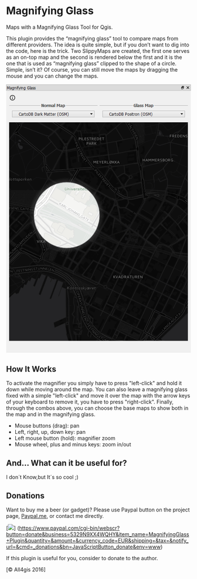 # Magnifying Glass

Maps with a Magnifying Glass Tool for Qgis.

This plugin provides the “magnifying glass” tool to compare maps from different providers. The idea is quite simple, but if you don’t want to dig into the code, here is the trick.
Two SlippyMaps are created, the first one serves as an on-top map and the second is rendered below the first and it is the one that is used as “magnifying glass” clipped to the shape of a circle. Simple, isn’t it? Of course, you can still move the maps by dragging the mouse and you can change the maps.
 
![](images/Screenshot.png?raw=true)

## How It Works

To activate the magnifier you simply have to press "left-click" and hold it down while moving around the map.
You can also leave a magnifying glass fixed with a simple "left-click" and move it over the map with the arrow keys of your keyboard to remove it, you have to press "right-click".
Finally, through the combos above, you can choose the base maps to show both in the map and in the magnifying glass.

  - Mouse buttons (drag): pan
  - Left, right, up, down key: pan
  - Left mouse button (hold): magnifier zoom
  - Mouse wheel, plus and minus keys: zoom in/out

## And… What can it be useful for?

I don´t Know,but It´s so cool ;)

## Donations
Want to buy me a beer (or gadget)? Please use Paypal button on the project page, [Paypal.me](https://www.paypal.me/all4gis), or contact me directly.

[![](https://www.paypalobjects.com/en_US/i/btn/btn_donateCC_LG.gif)]
(https://www.paypal.com/cgi-bin/webscr?button=donate&business=5329N9XX4WQHY&item_name=MagnifyingGlass+Plugin&quantity=&amount=&currency_code=EUR&shipping=&tax=&notify_url=&cmd=_donations&bn=JavaScriptButton_donate&env=www)

If this plugin is useful for you, consider to donate to the author.


[© All4gis 2016]

